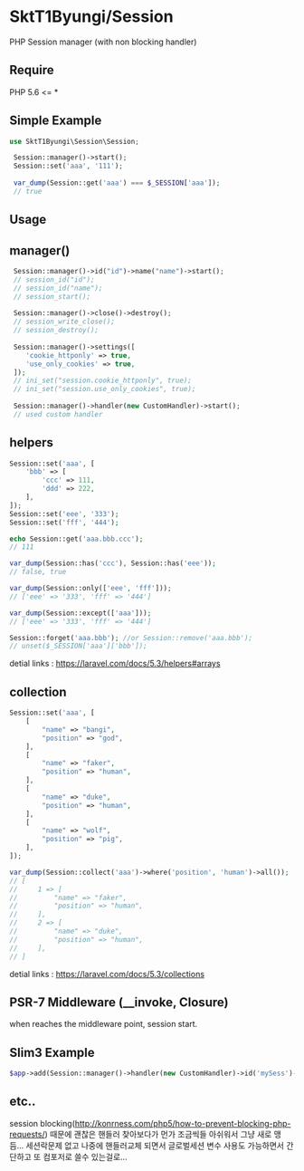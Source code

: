 SktT1Byungi/Session
==============================
PHP Session manager (with non blocking handler)

Require
---
PHP 5.6 <= *

Simple Example
---
```php
use SktT1Byungi\Session\Session;

 Session::manager()->start();
 Session::set('aaa', '111');
 
 var_dump(Session::get('aaa') === $_SESSION['aaa']);
 // true
```
Usage
---
## manager()
```php
 Session::manager()->id("id")->name("name")->start();
 // session_id("id");
 // session_id("name");
 // session_start();
 
 Session::manager()->close()->destroy();
 // session_write_close();
 // session_destroy();
 
 Session::manager()->settings([
    'cookie_httponly' => true,
    'use_only_cookies' => true,
 ]);
 // ini_set("session.cookie_httponly", true);
 // ini_set("session.use_only_cookies", true);
 
 Session::manager()->handler(new CustomHandler)->start();
 // used custom handler
```
## helpers
```php
Session::set('aaa', [
    'bbb' => [
        'ccc' => 111,
        'ddd' => 222,
    ],
]);
Session::set('eee', '333');
Session::set('fff', '444');

echo Session::get('aaa.bbb.ccc');
// 111

var_dump(Session::has('ccc'), Session::has('eee'));
// false, true

var_dump(Session::only(['eee', 'fff']));
// ['eee' => '333', 'fff' => '444']

var_dump(Session::except(['aaa']));
// ['eee' => '333', 'fff' => '444']

Session::forget('aaa.bbb'); //or Session::remove('aaa.bbb');
// unset($_SESSION['aaa']['bbb']);
```
detial links : https://laravel.com/docs/5.3/helpers#arrays

## collection
```php
Session::set('aaa', [
    [
        "name" => "bangi",
        "position" => "god",
    ],
    [
        "name" => "faker",
        "position" => "human",
    ],
    [
        "name" => "duke",
        "position" => "human",
    ],
    [
        "name" => "wolf",
        "position" => "pig",
    ],
]);

var_dump(Session::collect('aaa')->where('position', 'human')->all());
// [
//     1 => [
//         "name" => "faker",
//         "position" => "human",
//     ],
//     2 => [
//         "name" => "duke",
//         "position" => "human",
//     ],
// ]
```
detial links :  https://laravel.com/docs/5.3/collections

PSR-7 Middleware (__invoke, Closure)
---
when reaches the middleware point, session start.

## Slim3 Example
```php
$app->add(Session::manager()->handler(new CustomHandler)->id('mySess')->middlware());
```

etc..
---
session blocking(http://konrness.com/php5/how-to-prevent-blocking-php-requests/) 때문에 괜찮은 핸들러 찾아보다가 먼가 조금씩들 아쉬워서 그냥 새로 맹듬... 세션락문제 없고 나중에 핸들러교체 되면서 글로벌세션 변수 사용도 가능하면서 간단하고 또 컴포저로 쓸수 있는걸로...